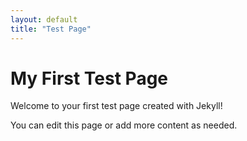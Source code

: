 ```yaml
---
layout: default
title: "Test Page"
---
```


# My First Test Page

Welcome to your first test page created with Jekyll!

You can edit this page or add more content as needed.
